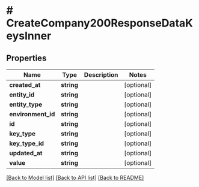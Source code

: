 # # CreateCompany200ResponseDataKeysInner

## Properties

Name | Type | Description | Notes
------------ | ------------- | ------------- | -------------
**created_at** | **string** |  | [optional]
**entity_id** | **string** |  | [optional]
**entity_type** | **string** |  | [optional]
**environment_id** | **string** |  | [optional]
**id** | **string** |  | [optional]
**key_type** | **string** |  | [optional]
**key_type_id** | **string** |  | [optional]
**updated_at** | **string** |  | [optional]
**value** | **string** |  | [optional]

[[Back to Model list]](../../README.md#models) [[Back to API list]](../../README.md#endpoints) [[Back to README]](../../README.md)
